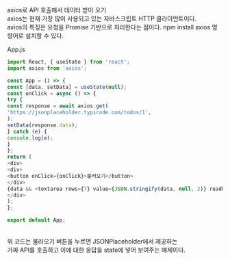 axios로 API 호출해서 데이터 받아 오기<br/>
axios는 현재 가장 많이 사용되고 있는 자바스크립트 HTTP 클라이언트이다. <br/>
axios의 특징은 요청을 Promise 기반으로 처리한다는 점이다. npm install axios 명령어로 설치할 수 있다.<br/>

App.js
```javascript
import React, { useState } from 'react';
import axios from 'axios';

const App = () => {
const [data, setData] = useState(null);
const onClick = async () => {
try {
const response = await axios.get(
'https://jsonplaceholder.typicode.com/todos/1',
);
setData(response.data);
} catch (e) {
console.log(e);
}
};
return (
<div>
<div>
<button onClick={onClick}>불러오기</button>
</div>
{data && <textarea rows={7} value={JSON.stringify(data, null, 2)} readOnly={true} />}
</div>
);
};

export default App;
```

<br/>
위 코드는 불러오기 버튼을 누르면 JSONPlaceholder에서 제공하는 <br/>
가짜 API를 호출하고 이에 대한 응답을 state에 넣어 보여주는 예제이다.<br/>